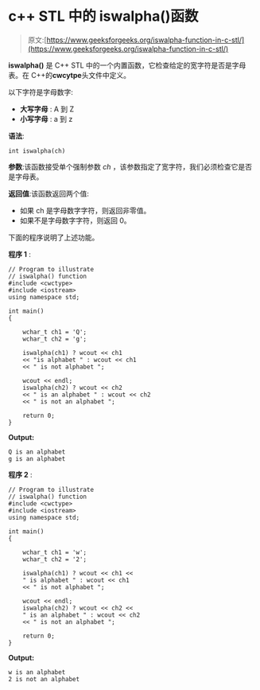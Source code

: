 # c++ STL 中的 iswalpha()函数

> 原文:[https://www.geeksforgeeks.org/iswalpha-function-in-c-stl/](https://www.geeksforgeeks.org/iswalpha-function-in-c-stl/)

**iswalpha()** 是 C++ STL 中的一个内置函数，它检查给定的宽字符是否是字母表。在 C++的**cwcytpe**头文件中定义。

以下字符是字母数字:

*   **大写字母** : A 到 Z
*   **小写字母** : a 到 z

**语法**:

```
int iswalpha(ch)
```

**参数**:该函数接受单个强制参数 *ch* ，该参数指定了宽字符，我们必须检查它是否是字母表。

**返回值**:该函数返回两个值:

*   如果 ch 是字母数字字符，则返回非零值。
*   如果不是字母数字字符，则返回 0。

下面的程序说明了上述功能。

**程序 1** :

```
// Program to illustrate
// iswalpha() function
#include <cwctype>
#include <iostream>
using namespace std;

int main()
{

    wchar_t ch1 = 'Q';
    wchar_t ch2 = 'g';

    iswalpha(ch1) ? wcout << ch1 
    << "is alphabet " : wcout << ch1
    << " is not alphabet ";

    wcout << endl;
    iswalpha(ch2) ? wcout << ch2 
    << " is an alphabet " : wcout << ch2
    << " is not an alphabet ";

    return 0;
}
```

**Output:**

```
Q is an alphabet 
g is an alphabet

```

**程序 2** :

```
// Program to illustrate
// iswalpha() function
#include <cwctype>
#include <iostream>
using namespace std;

int main()
{

    wchar_t ch1 = 'w';
    wchar_t ch2 = '2';

    iswalpha(ch1) ? wcout << ch1 << 
    " is alphabet " : wcout << ch1 
    << " is not alphabet ";

    wcout << endl;
    iswalpha(ch2) ? wcout << ch2 << 
    " is an alphabet " : wcout << ch2 
    << " is not an alphabet ";

    return 0;
}
```

**Output:**

```
w is an alphabet 
2 is not an alphabet

```
